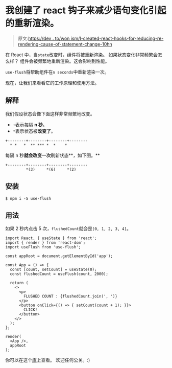 # 我创建了 react 钩子来减少语句变化引起的重新渲染。

> 原文:[https://dev . to/won ism/I-created-react-hooks-for-reducing-re-rendering-cause-of-statement-change-10hn](https://dev.to/wonism/i-created-react-hooks-for-reducing-re-rendering-caused-of-statement-change-10hn)

在 React 中，当`state`改变时，组件将被重新渲染。
如果状态变化非常频繁会怎么样？
组件会被频繁地重新渲染。这会影响到性能。

`use-flush`将帮助组件在`n seconds`中重新渲染一次。

现在，让我们来看看它的工作原理和使用方法。

## [](#explanation)解释

我们假设状态会像下面这样非常频繁地改变。

*   `+`表示每隔 **n 秒**。
*   `*`表示状态被**改变了**。

```
+--------+--------+--------+--------
  * *   *  ** *** *  *    * 
```

每隔 n 秒**就会改变一次**刷新状态**，如下图。** 

```
+--------+--------+--------+--------
         *(3)     *(6)     *(2) 
```

## [](#installation)安装

```
$ npm i -S use-flush 
```

## [](#usage)用法

如果 2 秒内点击 5 次，`flushedCount`就会是`[0, 1, 2, 3, 4]`。

```
import React, { useState } from 'react';
import { render } from 'react-dom';
import useFlush from 'use-flush';

const appRoot = document.getElementById('app');

const App = () => {
  const [count, setCount] = useState(0);
  const flushedCount = useFlush(count, 2000);

  return (
    <>
      <p>
        FLUSHED COUNT : {flushedCount.join(', ')}
      </p>
      <button onClick={() => { setCount(count + 1); }}>
        CLICK!
      </button>
    </>
  );
};

render(
  <App />,
  appRoot
); 
```

你可以在这个[库](https://github.com/wonism/use-flush)上查看。
欢迎任何公关。:)